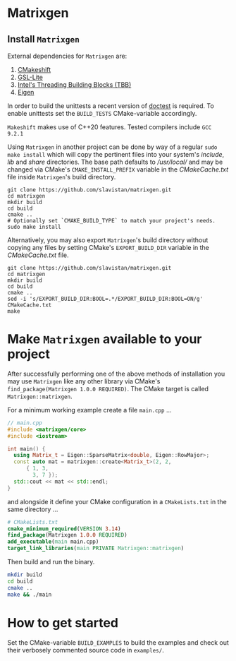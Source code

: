 # Matrixgen

## Install `Matrixgen`

External dependencies for `Matrixgen` are:

1. [CMakeshift](https://github.com/mbeutel/CMakeshift)
2. [GSL-Lite](https://github.com/martinmoene/gsl-lite)
3. [Intel's Threading Building Blocks (TBB)](https://github.com/intel/tbb)
4. [Eigen](https://github.com/libigl/eigen)

In order to build the unittests a recent version of [doctest](https://github.com/onqtam/doctest) is required. To enable unittests set the `BUILD_TESTS` CMake-variable accordingly.

`Makeshift` makes use of C++20 features. Tested compilers include `GCC 9.2.1`

Using `Matrixgen` in another project can be done by way of a regular `sudo make install` which will copy the pertinent files into your system's *include*, *lib* and *share* directories. The base path defaults to */usr/local/* and may be changed via CMake's `CMAKE_INSTALL_PREFIX` variable in the *CMakeCache.txt* file inside `Matrixgen`'s build directory.

```shell
git clone https://github.com/slavistan/matrixgen.git
cd matrixgen
mkdir build
cd build
cmake ..
# Optionally set `CMAKE_BUILD_TYPE` to match your project's needs.
sudo make install
```

Alternatively, you may also export `Matrixgen`'s build directory without copying any files by setting CMake's `EXPORT_BUILD_DIR` variable in the *CMakeCache.txt* file.

```shell
git clone https://github.com/slavistan/matrixgen.git
cd matrixgen
mkdir build
cd build
cmake ..
sed -i 's/EXPORT_BUILD_DIR:BOOL=.*/EXPORT_BUILD_DIR:BOOL=ON/g' CMakeCache.txt
make
```

# Make `Matrixgen` available to your project

After successfully performing one of the above methods of installation you may use `Matrixgen` like any other library via CMake's `find_package(Matrixgen 1.0.0 REQUIRED)`. The CMake target is called `Matrixgen::matrixgen`.

For a minimum working example create a file `main.cpp` ...

```cpp
// main.cpp
#include <matrixgen/core>
#include <iostream>

int main() {
  using Matrix_t = Eigen::SparseMatrix<double, Eigen::RowMajor>;
  const auto mat = matrixgen::create<Matrix_t>(2, 2,
      { 1, 3,
        3, 7 });
  std::cout << mat << std::endl;
}
```

and alongside it define your CMake configuration in a `CMakeLists.txt` in the same directory ...

```cmake
# CMakeLists.txt
cmake_minimum_required(VERSION 3.14)
find_package(Matrixgen 1.0.0 REQUIRED)
add_executable(main main.cpp)
target_link_libraries(main PRIVATE Matrixgen::matrixgen)
```

Then build and run the binary.

```sh
mkdir build
cd build
cmake ..
make && ./main
```

# How to get started

Set the CMake-variable `BUILD_EXAMPLES` to build the examples and check out their verbosely commented source code in `examples/`.

